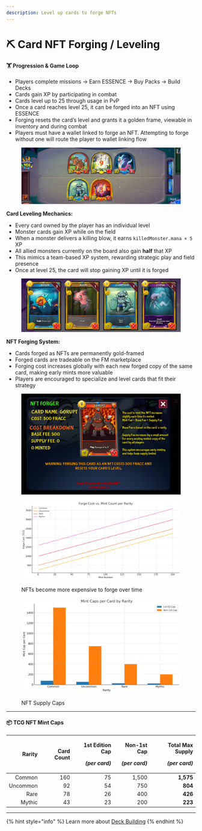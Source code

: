 ```yaml
---
description: Level up cards to forge NFTs
---
```


# ⛏️ Card NFT Forging / Leveling

#### 🏋️ Progression & Game Loop

* Players complete missions → Earn ESSENCE → Buy Packs → Build Decks
* Cards gain XP by participating in combat
* Cards level up to 25 through usage in PvP
* Once a card reaches level 25, it can be forged into an NFT using ESSENCE
* Forging resets the card’s level and grants it a golden frame, viewable in inventory and during combat
* Players must have a wallet linked to forge an NFT. Attempting to forge without one will route the player to wallet linking flow

<figure><img src="../.gitbook/assets/image (14).png" alt=""><figcaption></figcaption></figure>

**Card Leveling Mechanics:**

* Every card owned by the player has an individual level
* Monster cards gain XP while on the field
* When a monster delivers a killing blow, it earns `killedMonster.mana × 5` XP
* All allied monsters currently on the board also gain **half** that XP
* This mimics a team-based XP system, rewarding strategic play and field presence
* Once at level 25, the card will stop gaining XP until it is forged

<figure><img src="../.gitbook/assets/image (13).png" alt=""><figcaption></figcaption></figure>

**NFT Forging System:**

* Cards forged as NFTs are permanently gold-framed
* Forged cards are tradeable on the FM marketplace
* Forging cost increases globally with each new forged copy of the same card, making early mints more valuable
* Players are encouraged to specialize and level cards that fit their strategy

<figure><img src="../.gitbook/assets/image (12).png" alt=""><figcaption></figcaption></figure>

<figure><img src="../.gitbook/assets/image.png" alt=""><figcaption><p>NFTs become more expensive to forge over time</p></figcaption></figure>

<figure><img src="../.gitbook/assets/image (1).png" alt=""><figcaption><p>NFT Supply Caps</p></figcaption></figure>

***

#### 📦 TCG NFT Mint Caps

| **Rarity** | **Card Count** | <p><strong>1st Edition Cap</strong></p><p><em>(per card)</em></p> | <p><strong>Non-1st Cap</strong></p><p><em>(per card)</em></p> | <p><strong>Total Max Supply</strong></p><p><em>(per card)</em></p> |
| ---------: | -------------: | ----------------------------------------------------------------: | ------------------------------------------------------------: | -----------------------------------------------------------------: |
|     Common |            160 |                                                                75 |                                                         1,500 |                                                          **1,575** |
|   Uncommon |             92 |                                                                54 |                                                           750 |                                                            **804** |
|       Rare |             78 |                                                                26 |                                                           400 |                                                            **426** |
|     Mythic |             43 |                                                                23 |                                                           200 |                                                            **223** |

***



{% hint style="info" %}
Learn more about [Deck Building](deck-building.md)
{% endhint %}
